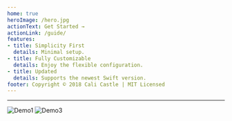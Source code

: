 ```yaml
---
home: true
heroImage: /hero.jpg
actionText: Get Started →
actionLink: /guide/
features:
- title: Simplicity First
  details: Minimal setup.
- title: Fully Customizable
  details: Enjoy the flexible configuration.
- title: Updated
  details: Supports the newest Swift version.
footer: Copyright © 2018 Cali Castle | MIT Licensed
---
```


---------

![Demo1](https://raw.githubusercontent.com/CaliCastle/PopMenu/master/.assets/FeatureScreenShot_1.png)
![Demo3](https://raw.githubusercontent.com/CaliCastle/PopMenu/master/.assets/FeatureScreenShot_3.png)
